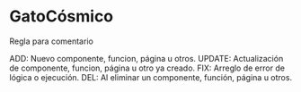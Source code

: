 # GatoCósmico

Regla para comentario

ADD: Nuevo componente, funcion, página u otros.
UPDATE: Actualización de componente, funcion, página u otro ya creado.
FIX: Arreglo de error de lógica o ejecución.
DEL: Al eliminar un componente, función, página u otros.

